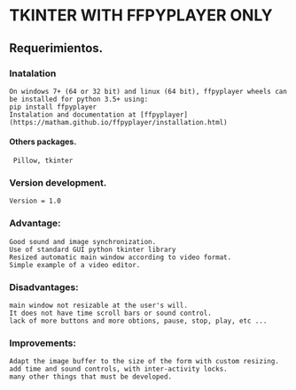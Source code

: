 # TKINTER WITH FFPYPLAYER ONLY
## Requerimientos.
### Inatalation
    On windows 7+ (64 or 32 bit) and linux (64 bit), ffpyplayer wheels can be installed for python 3.5+ using:
    pip install ffpyplayer
    Instalation and documentation at [ffpyplayer](https://matham.github.io/ffpyplayer/installation.html)
#### Others packages.
     Pillow, tkinter
### Version development.
    Version = 1.0
### Advantage:
    Good sound and image synchronization. 
    Use of standard GUI python tkinter library
    Resized automatic main window according to video format.
    Simple example of a video editor.
### Disadvantages:
    main window not resizable at the user's will.
    It does not have time scroll bars or sound control.
    lack of more buttons and more obtions, pause, stop, play, etc ...
### Improvements:
    Adapt the image buffer to the size of the form with custom resizing.
    add time and sound controls, with inter-activity locks.
    many other things that must be developed.


